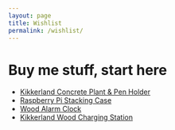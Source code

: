 ```yaml
---
layout: page
title: Wishlist
permalink: /wishlist/
---
```


# Buy me stuff, start here

- [Kikkerland Concrete Plant & Pen Holder](http://www.kikkerlandeu.com/kikkerland-design-concrete-planter-and-pen-holder.html)
- [Raspberry Pi Stacking Case](http://www.aliexpress.com/store/product/2-layer-Transparent-Acrylic-Case-Clear-Shell-Enclosure-with-Logo-for-Raspberry-Pi-2-Model-B/318950_32352295908.html)
- [Wood Alarm Clock](http://www.amazon.com/GOgroove-BlueSYNC-Bluetooth-Wireless-Temperature/dp/B00C2ALKQ4/ref=pd_sim_sbs_etk_hg_fd__13?ie=UTF8&refRID=153VNA71CBJEY0PA1CFW)
- [Kikkerland Wood Charging Station](http://www.asadventure.com/benl/kikkerland-gadget-wood-charging-station-2h11c52007)
